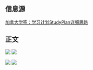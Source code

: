 ## 信息源

[加拿大学签：学习计划StudyPlan详细思路](https://www.xiaohongshu.com/explore/60d07f95000000000102ad48)

## 正文

![](https://picture-guan.oss-cn-hangzhou.aliyuncs.com/加拿大学签：学习计划StudyPlan详细思路.webp)
![](https://picture-guan.oss-cn-hangzhou.aliyuncs.com/加拿大学签：学习计划StudyPlan详细思路2.webp)

![](https://picture-guan.oss-cn-hangzhou.aliyuncs.com/加拿大学签：学习计划StudyPlan详细思路3.webp)
![](https://picture-guan.oss-cn-hangzhou.aliyuncs.com/加拿大学签：学习计划StudyPlan详细思路4.webp)
